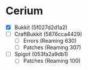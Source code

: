 # Cerium
- [x] Bukkit (5f027d2d1a2)
- [ ] CraftBukkit (5876cca4429)
  - [ ] Errors (Reaming 630)
  - [ ] Patches (Reaming 307)
- [ ] Spigot (053fa2a9db1)
  -  [ ] Patches (Reaming 100) 